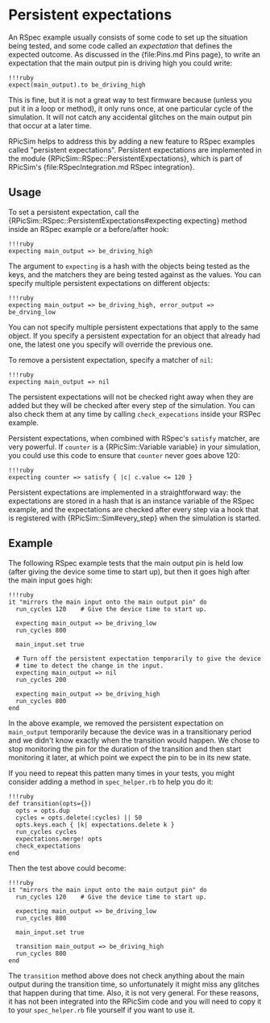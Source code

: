 Persistent expectations
====

An RSpec example usually consists of some code to set up the situation being tested, and some code called an _expectation_ that defines the expected outcome.
As discussed in the {file:Pins.md Pins page}, to write an expectation that the main output pin is driving high you could write:

    !!!ruby
    expect(main_output).to be_driving_high

This is fine, but it is not a great way to test firmware because (unless you put it in a loop or method), it only runs once, at one particular cycle of the simulation.  It will not catch any accidental glitches on the main output pin that occur at a later time.

RPicSim helps to address this by adding a new feature to RSpec examples called "persistent expectations".
Persistent expectations are implemented in the module {RPicSim::RSpec::PersistentExpectations}, which is part of RPicSim's {file:RSpecIntegration.md RSpec integration}.

Usage
----

To set a persistent expectation, call the {RPicSim::RSpec::PersistentExpectations#expecting expecting} method inside an RSpec example or a before/after hook:

    !!!ruby
    expecting main_output => be_driving_high

The argument to `expecting` is a hash with the objects being tested as the keys, and the matchers they are being tested against as the values.  You can specify multiple persistent expectations on different objects:

    !!!ruby
    expecting main_output => be_driving_high, error_output => be_drving_low

You can not specify multiple persistent expectations that apply to the same object.  If you specify a persistent expectation for an object that already had one, the latest one you specify will override the previous one.

To remove a persistent expectation, specify a matcher of `nil`:

    !!!ruby
    expecting main_output => nil

The persistent expectations will not be checked right away when they are added but they will be checked after every step of the simulation.
You can also check them at any time by calling `check_expecations` inside your RSPec example.

Persistent expectations, when combined with RSpec's `satisfy` matcher, are very powerful.  If `counter` is a {RPicSim::Variable variable} in your simulation, you could use this code to ensure that `counter` never goes above 120:

    !!!ruby
    expecting counter => satisfy { |c| c.value <= 120 }

Persistent expectations are implemented in a straightforward way: the expectations are stored in a hash that is an instance variable of the RSpec example, and the expectations are checked after every step via a hook that is registered with {RPicSim::Sim#every_step} when the simulation is started.

Example
----

The following RSpec example tests that the main output pin is held low (after giving the device some time to start up), but then it goes high after the main input goes high:

    !!!ruby
    it "mirrors the main input onto the main output pin" do
      run_cycles 120    # Give the device time to start up.

      expecting main_output => be_driving_low
      run_cycles 800

      main_input.set true

      # Turn off the persistent expectation temporarily to give the device
      # time to detect the change in the input.
      expecting main_output => nil
      run_cycles 200

      expecting main_output => be_driving_high
      run_cycles 800
    end

In the above example, we removed the persistent expectation on `main_output` temporarily because the device was in a transitionary period and we didn't know exactly when the transition would happen.
We chose to stop monitoring the pin for the duration of the transition and then start monitoring it later, at which point we expect the pin to be in its new state.

If you need to repeat this patten many times in your tests, you might consider adding a method in `spec_helper.rb` to help you do it:

    !!!ruby
    def transition(opts={})
      opts = opts.dup
      cycles = opts.delete(:cycles) || 50
      opts.keys.each { |k| expectations.delete k }
      run_cycles cycles
      expectations.merge! opts
      check_expectations
    end

Then the test above could become:

    !!!ruby
    it "mirrors the main input onto the main output pin" do
      run_cycles 120    # Give the device time to start up.

      expecting main_output => be_driving_low
      run_cycles 800

      main_input.set true

      transition main_output => be_driving_high
      run_cycles 800
    end

The `transition` method above does not check anything about the main output during the transition time, so unfortunately it might miss any glitches that happen during that time.
Also, it is not very general.
For these reasons, it has not been integrated into the RPicSim code and you will need to copy it to your `spec_helper.rb` file yourself if you want to use it.
